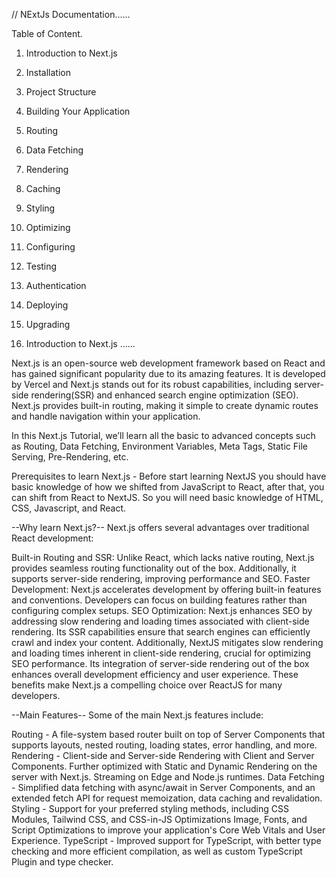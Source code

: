 // NExtJs Documentation......

 Table of Content.

1. Introduction to Next.js
2. Installation
3. Project Structure
4. Building Your Application
5. Routing
6. Data Fetching
7. Rendering
8. Caching
9. Styling
10. Optimizing
11. Configuring
12. Testing
13. Authentication
14. Deploying
15. Upgrading


1. Introduction to Next.js ......

Next.js is an open-source web development framework based on React and has gained significant popularity due to its amazing features. It is developed by Vercel and Next.js stands out for its robust capabilities, including server-side rendering(SSR) and enhanced search engine optimization (SEO). Next.js provides built-in routing, making it simple to create dynamic routes and handle navigation within your application.

In this Next.js Tutorial, we’ll learn all the basic to advanced concepts such as Routing, Data Fetching, Environment Variables, Meta Tags, Static File Serving, Pre-Rendering, etc.

Prerequisites to learn Next.js -
Before start learning NextJS you should have basic knowledge of how we shifted from JavaScript to React, after that, you can shift from React to NextJS. So you will need basic knowledge of HTML, CSS, Javascript, and React.

--Why learn Next.js?--
Next.js offers several advantages over traditional React development:

Built-in Routing and SSR: Unlike React, which lacks native routing, Next.js provides seamless routing functionality out of the box. Additionally, it supports server-side rendering, improving performance and SEO.
Faster Development: Next.js accelerates development by offering built-in features and conventions. Developers can focus on building features rather than configuring complex setups.
SEO Optimization: Next.js enhances SEO by addressing slow rendering and loading times associated with client-side rendering. Its SSR capabilities ensure that search engines can efficiently crawl and index your content.
Additionally, NextJS mitigates slow rendering and loading times inherent in client-side rendering, crucial for optimizing SEO performance. Its integration of server-side rendering out of the box enhances overall development efficiency and user experience.
These benefits make Next.js a compelling choice over ReactJS for many developers.

   --Main Features--
Some of the main Next.js features include:

Routing - A file-system based router built on top of Server Components that supports layouts, nested routing, 
          loading states, error handling, and more.
Rendering -	Client-side and Server-side Rendering with Client and Server Components. Further optimized with 
            Static and Dynamic Rendering on the server with Next.js. Streaming on Edge and Node.js runtimes.
Data Fetching -	Simplified data fetching with async/await in Server Components, and an extended fetch API for 
                request memoization, data caching and revalidation.
Styling	- Support for your preferred styling methods, including CSS Modules, Tailwind CSS, and CSS-in-JS
          Optimizations	Image, Fonts, and Script Optimizations to improve your application's Core Web Vitals 
          and User Experience.
TypeScript - Improved support for TypeScript, with better type checking and more efficient compilation, as 
             well as custom TypeScript Plugin and type checker.